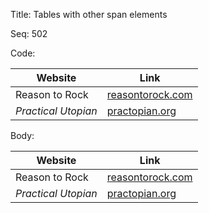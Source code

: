 Title:  Tables with other span elements

Seq:    502

Code:

| Website | Link |
| ---  | --- |
| Reason to Rock | [reasontorock.com](https:reasontorock.com) |
| *Practical Utopian* | [practopian.org](https://practopian.org) |


Body:

| Website | Link |
| ---  | --- |
| Reason to Rock | [reasontorock.com](https://reasontorock.com) |
| *Practical Utopian* | [practopian.org](https://practopian.org) |
